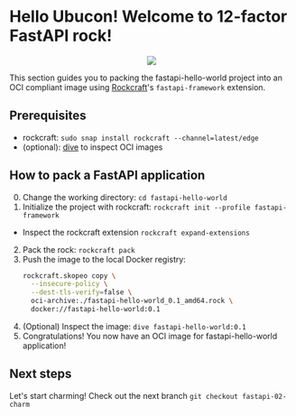 # Hello Ubucon! Welcome to 12-factor FastAPI rock!

<p align="center">
    <img src="https://encrypted-tbn0.gstatic.com/images?q=tbn:ANd9GcQt_7ioYr9T6uh35rT46Z_cyNVtMM_SgbHppA&s">
</p>

This section guides you to packing the fastapi-hello-world project into an OCI compliant image
using [Rockcraft](https://github.com/canonical/rockcraft)'s `fastapi-framework` extension.

## Prerequisites

- rockcraft: `sudo snap install rockcraft --channel=latest/edge`
- (optional): [dive](https://github.com/wagoodman/dive) to inspect OCI images

## How to pack a FastAPI application

0. Change the working directory: `cd fastapi-hello-world`
1. Initialize the project with rockcraft: `rockcraft init --profile fastapi-framework`
  - Inspect the rockcraft extension `rockcraft expand-extensions`
2. Pack the rock: `rockcraft pack`
3. Push the image to the local Docker registry:
    ```bash
    rockcraft.skopeo copy \
      --insecure-policy \
      --dest-tls-verify=false \
      oci-archive:./fastapi-hello-world_0.1_amd64.rock \
      docker://fastapi-hello-world:0.1
    ```
4. (Optional) Inspect the image: `dive fastapi-hello-world:0.1`
5. Congratulations! You now have an OCI image for fastapi-hello-world application!

## Next steps

Let's start charming! Check out the next branch `git checkout fastapi-02-charm`